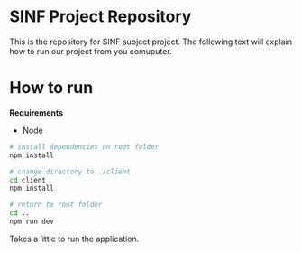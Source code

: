 # SINF Project Repository

This is the repository for SINF subject project. The following text will explain how to run our project from you comuputer.


# How to run

**Requirements**
- Node

``` bash
# install dependencies on root folder
npm install

# change directory to ./client
cd client
npm install

# return to root folder 
cd ..
npm run dev
```
Takes a little to run the application.
